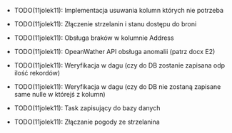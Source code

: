* TODO(11jolek11): Implementacja usuwania kolumn których nie potrzeba
* TODO(11jolek11): Złączenie strzelanin i stanu dostępu do broni
* TODO(11jolek11): Obsługa braków w kolumnie Address
* TODO(11jolek11): OpeanWather API obsługa anomalii (patrz docx E2)

* TODO(11jolek11): Weryfikacja w dagu (czy do DB zostanie zapisana odp ilość rekordów)
* TODO(11jolek11): Weryfikacja w dagu (czy do DB nie zostaną zapisane same nulle w którejś z kolumn)
* TODO(11jolek11): Task zapisujący do bazy danych
* TODO(11jolek11): Złączanie pogody ze strzelanina
